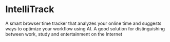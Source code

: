 # IntelliTrack
A smart browser time tracker that analyzes your online time and suggests ways to optimize your workflow using AI. A good solution for distinguishing between work, study and entertainment on the Internet
